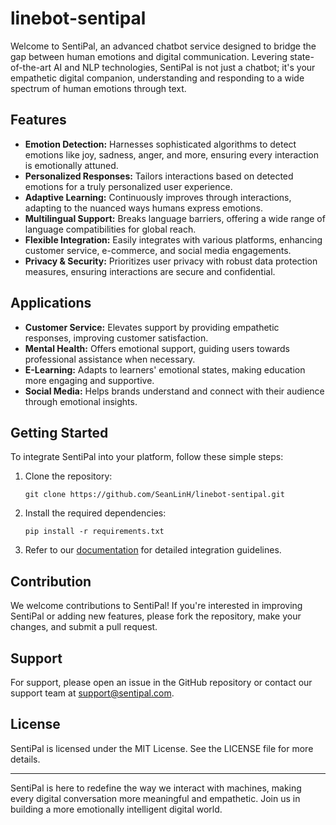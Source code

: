 # linebot-sentipal

Welcome to SentiPal, an advanced chatbot service designed to bridge the gap between human emotions and digital communication. Levering state-of-the-art AI and NLP technologies, SentiPal is not just a chatbot; it's your empathetic digital companion, understanding and responding to a wide spectrum of human emotions through text.

## Features

- **Emotion Detection:** Harnesses sophisticated algorithms to detect emotions like joy, sadness, anger, and more, ensuring every interaction is emotionally attuned.
- **Personalized Responses:** Tailors interactions based on detected emotions for a truly personalized user experience.
- **Adaptive Learning:** Continuously improves through interactions, adapting to the nuanced ways humans express emotions.
- **Multilingual Support:** Breaks language barriers, offering a wide range of language compatibilities for global reach.
- **Flexible Integration:** Easily integrates with various platforms, enhancing customer service, e-commerce, and social media engagements.
- **Privacy & Security:** Prioritizes user privacy with robust data protection measures, ensuring interactions are secure and confidential.

## Applications

- **Customer Service:** Elevates support by providing empathetic responses, improving customer satisfaction.
- **Mental Health:** Offers emotional support, guiding users towards professional assistance when necessary.
- **E-Learning:** Adapts to learners' emotional states, making education more engaging and supportive.
- **Social Media:** Helps brands understand and connect with their audience through emotional insights.

## Getting Started

To integrate SentiPal into your platform, follow these simple steps:

1. Clone the repository:
   ```
   git clone https://github.com/SeanLinH/linebot-sentipal.git
   ```
2. Install the required dependencies:
   ```
   pip install -r requirements.txt
   ```
3. Refer to our [documentation](#) for detailed integration guidelines.

## Contribution

We welcome contributions to SentiPal! If you're interested in improving SentiPal or adding new features, please fork the repository, make your changes, and submit a pull request.

## Support

For support, please open an issue in the GitHub repository or contact our support team at support@sentipal.com.

## License

SentiPal is licensed under the MIT License. See the LICENSE file for more details.

---

SentiPal is here to redefine the way we interact with machines, making every digital conversation more meaningful and empathetic. Join us in building a more emotionally intelligent digital world.

